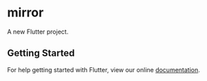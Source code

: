 # mirror

A new Flutter project.

## Getting Started

For help getting started with Flutter, view our online
[documentation](https://flutter.io/).
